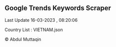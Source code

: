 

## Google Trends Keywords Scraper 
 
Last Update 16-03-2023 , 08:20:06

Country List :
VIETNAM.json



© Abdul Muttaqin 
